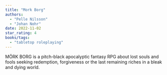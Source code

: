 ```yaml
---
title: "Mork Borg"
authors:
  - "Pelle Nilsson"
  - "Johan Nohr"
date: 2022-11-02
star_rating: 4
books/tags:
  - "tabletop roleplaying"
---
```


MÖRK BORG is a pitch-black apocalyptic fantasy RPG about lost souls and fools
seeking redemption, forgiveness or the last remaining riches in a bleak and
dying world.

<!--more-->

